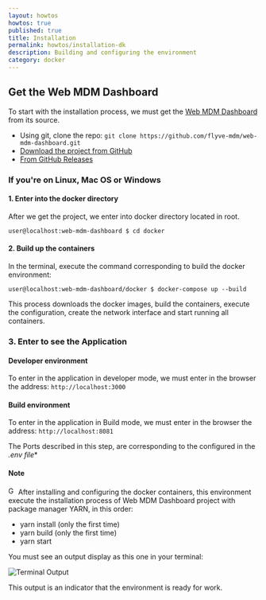 ```yaml
---
layout: howtos
howtos: true
published: true
title: Installation
permalink: howtos/installation-dk
description: Building and configuring the environment
category: docker
---
```


## Get the Web MDM Dashboard

To start with the installation process, we must get the [Web MDM Dashboard](https://github.com/flyve-mdm/web-mdm-dashboard) from its source.

- Using git, clone the repo: ```git clone https://github.com/flyve-mdm/web-mdm-dashboard.git```
- [Download the project from GitHub](https://github.com/flyve-mdm/web-mdm-dashboard/archive/develop.zip)
- [From GitHub Releases](https://github.com/flyve-mdm/web-mdm-dashboard/releases)

### If you're on Linux, Mac OS or Windows

#### 1. Enter into the docker directory

After we get the project, we enter into docker directory located in root.

```user@localhost:web-mdm-dashboard $ cd docker```

#### 2. Build up the containers

In the terminal, execute the command corresponding to build the docker environment:

```user@localhost:web-mdm-dashboard/docker $ docker-compose up --build```

This process downloads the docker images, build the containers, execute the configuration, create the network interface and start running all containers.

### 3. Enter to see the Application

#### Developer environment

To enter in the application in developer mode, we must enter in the browser the address:
    ```http://localhost:3000```

#### Build environment

To enter in the application in Build mode, we must enter in the browser the address:
    ```http://localhost:8081```

The Ports described in this step, are corresponding to the configured in the **.env* file**

#### Note

<img src="{{ '/images/picto-information.png' | absolute_url }}" alt="Good to know" height="16px"/> After installing and configuring the docker containers, this environment execute the installation process of Web MDM Dashboard project with package manager YARN, in this order:

- yarn install (only the first time)
- yarn build (only the first time)
- yarn start

You must see an output display as this one in your terminal:

![Terminal Output](https://i.imgur.com/EFxXKQm.png)

This output is an indicator that the environment is ready for work.
